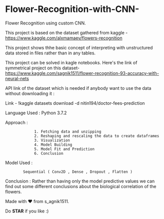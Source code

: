 # Flower-Recognition-with-CNN-
Flower Recognition using custom CNN.

This project is based on the dataset gathered from kaggle - https://www.kaggle.com/alxmamaev/flowers-recognition

This project shows thhe basic concept of interpreting with unstructured data stored in files rather than in any tables.


This project can be solved in kagle notebooks. 
Here's the link of symmetrical project on this dataset- https://www.kaggle.com/sagnik1511/flower-recognition-93-accuracy-with-neural-nets

API link of the dataset which is needed if anybody want to use the data without downloading it :

Link - !kaggle datasets download -d nitin194/doctor-fees-prediction

Language Used :     Python 3.7.2

                 
Approach :       

                 1. Fetching data and unzipping
                 2. Reshaping and rescaling the data to create dataframes
                 3. Visualization
                 4. Model Building
                 5. Model Fit and Prediction
                 6. Conclusion
       


Model Used :     
            
            Sequential ( Conv2D , Dense , Dropout , Flatten )

Conclusion :     Rather than having only the model predictive values we can find out some different conclusions about the biological correlation of the flowers.

Made with ❤️ from s_agnik1511.

Do **STAR** if you like :)

